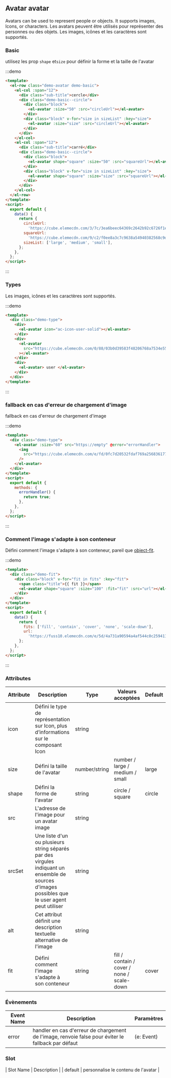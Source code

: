 ## Avatar avatar

Avatars can be used to represent people or objects. It supports images, Icons, or characters.
Les avatars peuvent être utilisés pour représenter des personnes ou des objets. Les images, icônes et les caractères sont supportés.

### Basic

utilisez les prop `shape` et`size` pour définir la forme et la taille de l'avatar

:::demo

```html
<template>
  <el-row class="demo-avatar demo-basic">
    <el-col :span="12">
      <div class="sub-title">cercle</div>
      <div class="demo-basic--circle">
        <div class="block">
          <el-avatar :size="50" :src="circleUrl"></el-avatar>
        </div>
        <div class="block" v-for="size in sizeList" :key="size">
          <el-avatar :size="size" :src="circleUrl"></el-avatar>
        </div>
      </div>
    </el-col>
    <el-col :span="12">
      <div class="sub-title">carré</div>
      <div class="demo-basic--circle">
        <div class="block">
          <el-avatar shape="square" :size="50" :src="squareUrl"></el-avatar>
        </div>
        <div class="block" v-for="size in sizeList" :key="size">
          <el-avatar shape="square" :size="size" :src="squareUrl"></el-avatar>
        </div>
      </div>
    </el-col>
  </el-row>
</template>
<script>
  export default {
    data() {
      return {
        circleUrl:
          'https://cube.elemecdn.com/3/7c/3ea6beec64369c2642b92c6726f1epng.png',
        squareUrl:
          'https://cube.elemecdn.com/9/c2/f0ee8a3c7c9638a54940382568c9dpng.png',
        sizeList: ['large', 'medium', 'small'],
      };
    },
  };
</script>
```

:::

### Types

Les images, icônes et les caractères sont supportés.

:::demo

```html
<template>
  <div class="demo-type">
    <div>
      <el-avatar icon="ac-icon-user-solid"></el-avatar>
    </div>
    <div>
      <el-avatar
        src="https://cube.elemecdn.com/0/88/03b0d39583f48206768a7534e55bcpng.png"
      ></el-avatar>
    </div>
    <div>
      <el-avatar> user </el-avatar>
    </div>
  </div>
</template>
```

:::

### fallback en cas d'erreur de chargement d'image

fallback en cas d'erreur de chargement d'image

:::demo

```html
<template>
  <div class="demo-type">
    <el-avatar :size="60" src="https://empty" @error="errorHandler">
      <img
        src="https://cube.elemecdn.com/e/fd/0fc7d20532fdaf769a25683617711png.png"
      />
    </el-avatar>
  </div>
</template>
<script>
  export default {
    methods: {
      errorHandler() {
        return true;
      },
    },
  };
</script>
```

:::

### Comment l'image s'adapte à son conteneur

Défini comment l'image s'adapte à son conteneur, pareil que [object-fit](https://developer.mozilla.org/en-US/docs/Web/CSS/object-fit).

:::demo

```html
<template>
  <div class="demo-fit">
    <div class="block" v-for="fit in fits" :key="fit">
      <span class="title">{{ fit }}</span>
      <el-avatar shape="square" :size="100" :fit="fit" :src="url"></el-avatar>
    </div>
  </div>
</template>
<script>
  export default {
    data() {
      return {
        fits: ['fill', 'contain', 'cover', 'none', 'scale-down'],
        url:
          'https://fuss10.elemecdn.com/e/5d/4a731a90594a4af544c0c25941171jpeg.jpeg',
      };
    },
  };
</script>
```

:::

### Attributes

| Attribute | Description                                                                                                                                     | Type          | Valeurs acceptées                          | Default |
| --------- | ----------------------------------------------------------------------------------------------------------------------------------------------- | ------------- | ------------------------------------------ | ------- |
| icon      | Défini le type de représentation sur Icon, plus d’informations sur le composant Icon                                                            | string        |                                            |         |
| size      | Défini la taille de l'avatar                                                                                                                    | number/string | number / large / medium / small            | large   |
| shape     | Défini la forme de l'avatar                                                                                                                     | string        | circle / square                            | circle  |
| src       | L'adresse de l'image pour un avatar image                                                                                                       | string        |                                            |         |
| srcSet    | Une liste d'un ou plusieurs string séparés par des virgules indiquant un ensemble de sources d'images possibles que le user agent peut utiliser | string        |                                            |         |
| alt       | Cet attribut définit une description textuelle alternative de l'image                                                                           | string        |                                            |         |
| fit       | Défini comment l'image s'adapte à son conteneur                                                                                                 | string        | fill / contain / cover / none / scale-down | cover   |

### Évènements

| Event Name | Description                                                                                        | Paramètres |
| ---------- | -------------------------------------------------------------------------------------------------- | ---------- |
| error      | handler en cas d'erreur de chargement de l'image, renvoie false pour éviter le fallback par défaut | (e: Event) |

### Slot

| Slot Name | Description |
| default | personnalise le contenu de l'avatar |
